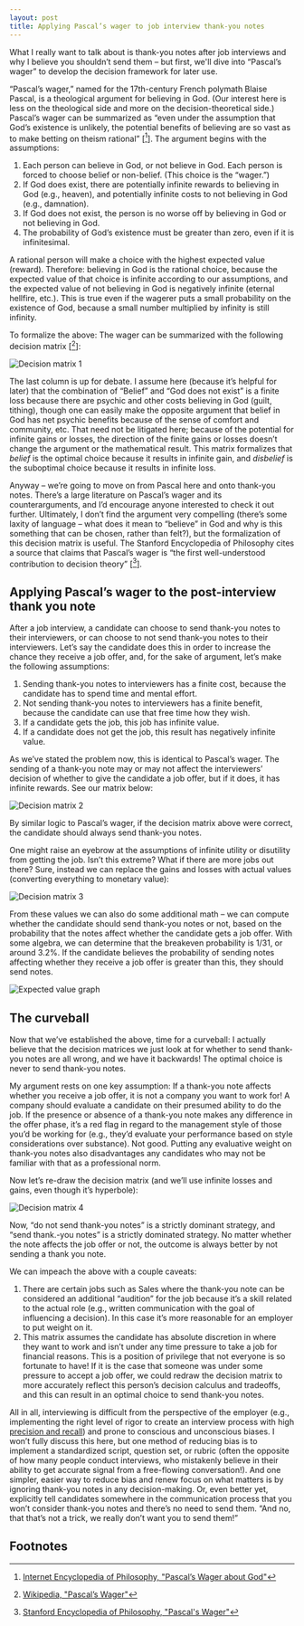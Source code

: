 ```yaml
---
layout: post
title: Applying Pascal’s wager to job interview thank-you notes
---
```


What I really want to talk about is thank-you notes after job interviews and why I believe you shouldn’t send them – but first, we'll dive into “Pascal’s wager” to develop the decision framework for later use.

“Pascal’s wager,” named for the 17th-century French polymath Blaise Pascal, is a theological argument for believing in God. (Our interest here is less on the theological side and more on the decision-theoretical side.) Pascal’s wager can be summarized as “even under the assumption that God’s existence is unlikely, the potential benefits of believing are so vast as to make betting on theism rational” [[^1]]. The argument begins with the assumptions: 

1. Each person can believe in God, or not believe in God. Each person is forced to choose belief or non-belief. (This choice is the “wager.”)
2. If God does exist, there are potentially infinite rewards to believing in God (e.g., heaven), and potentially infinite costs to not believing in God (e.g., damnation).
3. If God does not exist, the person is no worse off by believing in God or not believing in God.
4. The probability of God’s existence must be greater than zero, even if it is infinitesimal.

A rational person will make a choice with the highest expected value (reward). Therefore: believing in God is the rational choice, because the expected value of that choice is infinite according to our assumptions, and the expected value of not believing in God is negatively infinite (eternal hellfire, etc.). This is true even if the wagerer puts a small probability on the existence of God, because a small number multiplied by infinity is still infinity.

To formalize the above: The wager can be summarized with the following decision matrix [[^2]]:

![Decision matrix 1](/images/pascal/d1b.png)

The last column is up for debate. I assume here (because it’s helpful for later) that the combination of “Belief” and “God does not exist” is a finite loss because there are psychic and other costs believing in God (guilt, tithing), though one can easily make the opposite argument that belief in God has net psychic benefits because of the sense of comfort and community, etc. That need not be litigated here; because of the potential for infinite gains or losses, the direction of the finite gains or losses doesn’t change the argument or the mathematical result. This matrix formalizes that *belief* is the optimal choice because it results in infinite gain, and *disbelief* is the suboptimal choice because it results in infinite loss.

Anyway – we’re going to move on from Pascal here and onto thank-you notes. There’s a large literature on Pascal’s wager and its counterarguments, and I’d encourage anyone interested to check it out further. Ultimately, I don’t find the argument very compelling (there’s some laxity of language – what does it mean to “believe” in God and why is this something that can be chosen, rather than felt?), but the formalization of this decision matrix is useful. The Stanford Encyclopedia of Philosophy cites a source that claims that Pascal’s wager is “the first well-understood contribution to decision theory” [[^3]].

## Applying Pascal’s wager to the post-interview thank you note

After a job interview, a candidate can choose to send thank-you notes to their interviewers, or can choose to not send thank-you notes to their interviewers. Let’s say the candidate does this in order to increase the chance they receive a job offer, and, for the sake of argument, let’s make the following assumptions:

1. Sending thank-you notes to interviewers has a finite cost, because the candidate has to spend time and mental effort.
2. Not sending thank-you notes to interviewers has a finite benefit, because the candidate can use that free time how they wish.
3. If a candidate gets the job, this job has infinite value.
4. If a candidate does not get the job, this result has negatively infinite value.

As we’ve stated the problem now, this is identical to Pascal’s wager. The sending of a thank-you note may or may not affect the interviewers’ decision of whether to give the candidate a job offer, but if it does, it has infinite rewards. See our matrix below:

![Decision matrix 2](/images/pascal/d2b.png)

By similar logic to Pascal’s wager, if the decision matrix above were correct, the candidate should always send thank-you notes.

One might raise an eyebrow at the assumptions of infinite utility or disutility from getting the job. Isn’t this extreme? What if there are more jobs out there? Sure, instead we can replace the gains and losses with actual values (converting everything to monetary value):

![Decision matrix 3](/images/pascal/d3b.png)

From these values we can also do some additional math – we can compute whether the candidate should send thank-you notes or not, based on the probability that the notes affect whether the candidate gets a job offer. With some algebra, we can determine that the breakeven probability is 1/31, or around 3.2%. If the candidate believes the probability of sending notes affecting whether they receive a job offer is greater than this, they should send notes.

![Expected value graph](/images/pascal/graph1.png)

## The curveball

Now that we’ve established the above, time for a curveball: I actually believe that the decision matrices we just look at for whether to send thank-you notes are all wrong, and we have it backwards! The optimal choice is never to send thank-you notes.

My argument rests on one key assumption: If a thank-you note affects whether you receive a job offer, it is not a company you want to work for! A company should evaluate a candidate on their presumed ability to do the job. If the presence or absence of a thank-you note makes any difference in the offer phase, it’s a red flag in regard to the management style of those you’d be working for (e.g., they’d evaluate your performance based on style considerations over substance). Not good. Putting any evaluative weight on thank-you notes also disadvantages any candidates who may not be familiar with that as a professional norm.

Now let’s re-draw the decision matrix (and we’ll use infinite losses and gains, even though it’s hyperbole):

![Decision matrix 4](/images/pascal/d4b.png)

Now, “do not send thank-you notes” is a strictly dominant strategy, and “send thank.-you notes” is a strictly dominated strategy. No matter whether the note affects the job offer or not, the outcome is always better by not sending a thank you note. 

We can impeach the above with a couple caveats:

1. There are certain jobs such as Sales where the thank-you note can be considered an additional “audition” for the job because it’s a skill related to the actual role (e.g., written communication with the goal of influencing a decision). In this case it’s more reasonable for an employer to put weight on it. 
2. This matrix assumes the candidate has absolute discretion in where they want to work and isn’t under any time pressure to take a job for financial reasons. This is a position of privilege that not everyone is so fortunate to have! If it is the case that someone was under some pressure to accept a job offer, we could redraw the decision matrix to more accurately reflect this person’s decision calculus and tradeoffs, and this can result in an optimal choice to send thank-you notes.

All in all, interviewing is difficult from the perspective of the employer (e.g., implementing the right level of rigor to create an interview process with high [precision and recall](https://en.wikipedia.org/wiki/Precision_and_recall)) and prone to conscious and unconscious biases. I won’t fully discuss this here, but one method of reducing bias is to implement a standardized script, question set, or rubric (often the opposite of how many people conduct interviews, who mistakenly believe in their ability to get accurate signal from a free-flowing conversation!). And one simpler, easier way to reduce bias and renew focus on what matters is by ignoring thank-you notes in any decision-making. Or, even better yet, explicitly tell candidates somewhere in the communication process that you won’t consider thank-you notes and there’s no need to send them. “And no, that that’s not a trick, we really don’t want you to send them!”

## Footnotes

[^1]: [Internet Encyclopedia of Philosophy, "Pascal’s Wager about God"](https://iep.utm.edu/pasc-wag/)
[^2]: [Wikipedia, "Pascal’s Wager"](https://en.wikipedia.org/wiki/Pascal%27s_wager)
[^3]: [Stanford Encyclopedia of Philosophy, "Pascal's Wager"](https://plato.stanford.edu/entries/pascal-wager/) 
